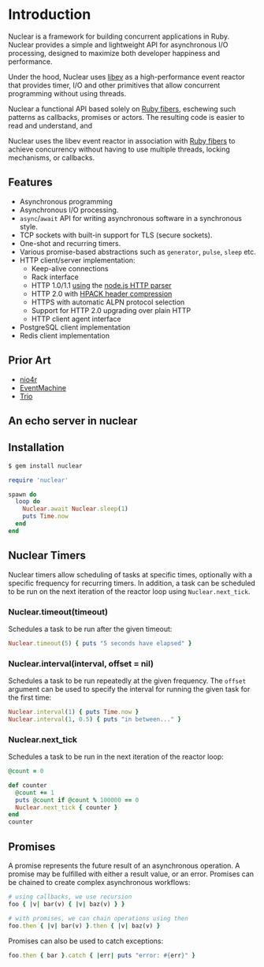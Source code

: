 # Introduction

Nuclear is a framework for building concurrent applications in Ruby. Nuclear provides a simple and lightweight API for asynchronous I/O processing, designed to maximize both developer happiness and performance.

Under the hood, Nuclear uses [libev](https://github.com/enki/libev) as a high-performance event reactor that provides timer, I/O and other primitives that allow concurrent programming without using threads.

Nuclear a functional API based solely on [Ruby fibers](https://ruby-doc.org/core-2.5.1/Fiber.html), eschewing such patterns as callbacks, promises or actors. The resulting code is easier to read and understand, and 

Nuclear uses the libev event reactor in association with [Ruby fibers](https://ruby-doc.org/core-2.5.1/Fiber.html) to achieve concurrency without having to use multiple threads, locking mechanisms, or callbacks.

## Features

* Asynchronous programming 
* Asynchronous I/O processing.
* `async`/`await` API for writing asynchronous software in a synchronous style.
* TCP sockets with built-in support for TLS \(secure sockets\).
* One-shot and recurring timers.
* Various promise-based abstractions such as `generator`, `pulse`, `sleep` etc.
* HTTP client/server implementation:
  * Keep-alive connections
  * Rack interface
  * HTTP 1.0/1.1 [using](https://github.com/tmm1/http_parser.rb) the [node.js HTTP parser](https://github.com/nodejs/http-parser)
  * HTTP 2.0 with [HPACK header compression](https://github.com/igrigorik/http-2)
  * HTTPS with automatic ALPN protocol selection
  * Support for HTTP 2.0 upgrading over plain HTTP
  * HTTP client agent interface
* PostgreSQL client implementation
* Redis client implementation

## Prior Art

* [nio4r](https://github.com/socketry/nio4r/)
* [EventMachine](https://github.com/eventmachine/eventmachine)
* [Trio](https://trio.readthedocs.io/)

## An echo server in nuclear

## Installation

```bash
$ gem install nuclear
```

```ruby
require 'nuclear'

spawn do
  loop do
    Nuclear.await Nuclear.sleep(1)
    puts Time.now
  end
end
```

## Nuclear Timers

Nuclear timers allow scheduling of tasks at specific times, optionally with a specific frequency for recurring timers. In addition, a task can be scheduled to be run on the next iteration of the reactor loop using `Nuclear.next_tick`.

### Nuclear.timeout\(timeout\)

Schedules a task to be run after the given timeout:

```ruby
Nuclear.timeout(5) { puts "5 seconds have elapsed" }
```

### Nuclear.interval\(interval, offset = nil\)

Schedules a task to be run repeatedly at the given frequency. The `offset` argument can be used to specify the interval for running the given task for the first time:

```ruby
Nuclear.interval(1) { puts Time.now }
Nuclear.interval(1, 0.5) { puts "in between..." }
```

### Nuclear.next\_tick

Schedules a task to be run in the next iteration of the reactor loop:

```ruby
@count = 0

def counter
  @count += 1
  puts @count if @count % 100000 == 0
  Nuclear.next_tick { counter }
end
counter
```

## Promises

A promise represents the future result of an asynchronous operation. A promise may be fulfilled with either a result value, or an error. Promises can be chained to create complex asynchronous workflows:

```ruby
# using callbacks, we use recursion
foo { |v| bar(v) { |v| baz(v) } }

# with promises, we can chain operations using then
foo.then { |v| bar(v) }.then { |v| baz(v) }
```

Promises can also be used to catch exceptions:

```ruby
foo.then { bar }.catch { |err| puts "error: #{err}" }
```

